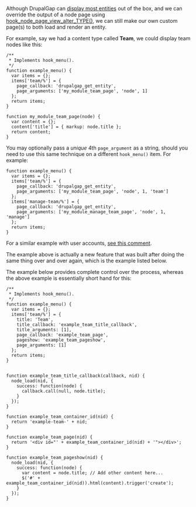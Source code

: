 Although DrupalGap can [display most entities](../Pages/Built_in_Pages) out of the box, and we can override the output of a node page using [hook_node_page_view_alter_TYPE()](http://api.drupalgap.org/7/global.html#hook_node_page_view_alter_TYPE), we can still make our own custom page(s) to both load and render an entity.

For example, say we had a content type called **Team**, we could display team nodes like this:

```
/**
 * Implements hook_menu().
 */
function example_menu() {
  var items = {};
  items['team/%'] = {
    page_callback: 'drupalgap_get_entity',
    page_arguments: ['my_module_team_page', 'node', 1]
  };
  return items;
}

function my_module_team_page(node) {
  var content = {};
  content['title'] = { markup: node.title };
  return content;
}
```

You may optionally pass a *unique* 4th `page_argument` as a string, should you need to use this same technique on a different `hook_menu()` item. For example:
 
```
function example_menu() {
  var items = {};
  items['team/%'] = {
    page_callback: 'drupalgap_get_entity',
    page_arguments: ['my_module_team_page', 'node', 1, 'team']
  };
  items['manage-team/%'] = {
    page_callback: 'drupalgap_get_entity',
    page_arguments: ['my_module_manage_team_page', 'node', 1, 'manage']
  };
  return items;
}
```

For a similar example with user accounts, [see this comment](https://github.com/signalpoint/DrupalGap/issues/845#issue-173522542).

The example above is actually a new feature that was built after doing the same thing over and over again, which is the example listed below.

The example below provides complete control over the process, whereas the above example is essentially short hand for this: 

```
/**
 * Implements hook_menu().
 */
function example_menu() {
  var items = {};
  items['team/%'] = {
    title: 'Team',
    title_callback: 'example_team_title_callback',
    title_arguments: [1],
    page_callback: 'example_team_page',
    pageshow: 'example_team_pageshow',
    page_arguments: [1]
  };
  return items;
}


function example_team_title_callback(callback, nid) {
  node_load(nid, {
    success: function(node) {
      callback.call(null, node.title);
    }
  });
}

function example_team_container_id(nid) {
  return 'example-team-' + nid;
}

function example_team_page(nid) {
  return '<div id="' + example_team_container_id(nid) + '"></div>';
}

function example_team_pageshow(nid) {
  node_load(nid, {
    success: function(node) {
      var content = node.title; // Add other content here...
      $('#' + example_team_container_id(nid)).html(content).trigger('create');
    }
  });
}
```
